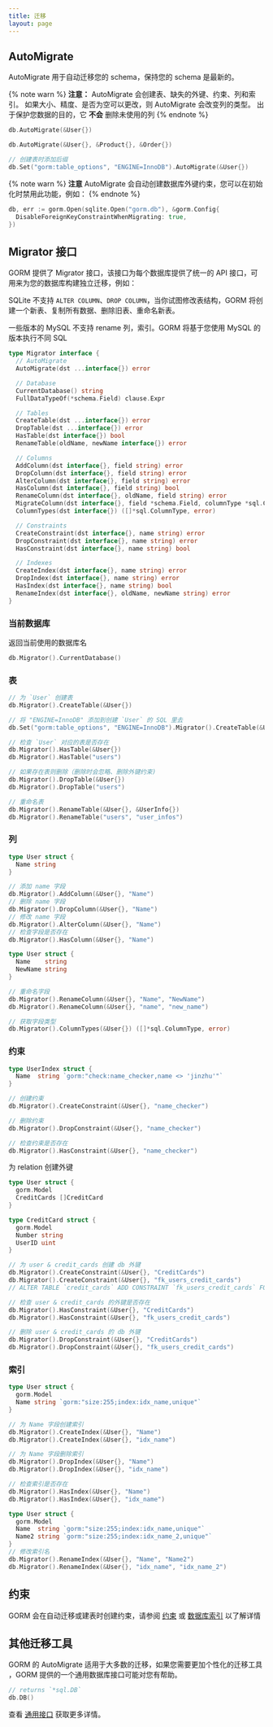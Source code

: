 ```yaml
---
title: 迁移
layout: page
---
```


## AutoMigrate

AutoMigrate 用于自动迁移您的 schema，保持您的 schema 是最新的。

{% note warn %}
**注意：** AutoMigrate 会创建表、缺失的外键、约束、列和索引。 如果大小、精度、是否为空可以更改，则 AutoMigrate 会改变列的类型。 出于保护您数据的目的，它 **不会** 删除未使用的列
{% endnote %}

```go
db.AutoMigrate(&User{})

db.AutoMigrate(&User{}, &Product{}, &Order{})

// 创建表时添加后缀
db.Set("gorm:table_options", "ENGINE=InnoDB").AutoMigrate(&User{})
```

{% note warn %}
**注意** AutoMigrate 会自动创建数据库外键约束，您可以在初始化时禁用此功能，例如：
{% endnote %}

```go
db, err := gorm.Open(sqlite.Open("gorm.db"), &gorm.Config{
  DisableForeignKeyConstraintWhenMigrating: true,
})
```

## Migrator 接口

GORM 提供了 Migrator 接口，该接口为每个数据库提供了统一的 API 接口，可用来为您的数据库构建独立迁移，例如：

SQLite 不支持 `ALTER COLUMN`、`DROP COLUMN`，当你试图修改表结构，GORM 将创建一个新表、复制所有数据、删除旧表、重命名新表。

一些版本的 MySQL 不支持 rename 列，索引。GORM 将基于您使用 MySQL 的版本执行不同 SQL

```go
type Migrator interface {
  // AutoMigrate
  AutoMigrate(dst ...interface{}) error

  // Database
  CurrentDatabase() string
  FullDataTypeOf(*schema.Field) clause.Expr

  // Tables
  CreateTable(dst ...interface{}) error
  DropTable(dst ...interface{}) error
  HasTable(dst interface{}) bool
  RenameTable(oldName, newName interface{}) error

  // Columns
  AddColumn(dst interface{}, field string) error
  DropColumn(dst interface{}, field string) error
  AlterColumn(dst interface{}, field string) error
  HasColumn(dst interface{}, field string) bool
  RenameColumn(dst interface{}, oldName, field string) error
  MigrateColumn(dst interface{}, field *schema.Field, columnType *sql.ColumnType) error
  ColumnTypes(dst interface{}) ([]*sql.ColumnType, error)

  // Constraints
  CreateConstraint(dst interface{}, name string) error
  DropConstraint(dst interface{}, name string) error
  HasConstraint(dst interface{}, name string) bool

  // Indexes
  CreateIndex(dst interface{}, name string) error
  DropIndex(dst interface{}, name string) error
  HasIndex(dst interface{}, name string) bool
  RenameIndex(dst interface{}, oldName, newName string) error
}
```

### 当前数据库

返回当前使用的数据库名

```go
db.Migrator().CurrentDatabase()
```

### 表

```go
// 为 `User` 创建表
db.Migrator().CreateTable(&User{})

// 将 "ENGINE=InnoDB" 添加到创建 `User` 的 SQL 里去
db.Set("gorm:table_options", "ENGINE=InnoDB").Migrator().CreateTable(&User{})

// 检查 `User` 对应的表是否存在
db.Migrator().HasTable(&User{})
db.Migrator().HasTable("users")

// 如果存在表则删除（删除时会忽略、删除外键约束)
db.Migrator().DropTable(&User{})
db.Migrator().DropTable("users")

// 重命名表
db.Migrator().RenameTable(&User{}, &UserInfo{})
db.Migrator().RenameTable("users", "user_infos")
```

### 列

```go
type User struct {
  Name string
}

// 添加 name 字段
db.Migrator().AddColumn(&User{}, "Name")
// 删除 name 字段
db.Migrator().DropColumn(&User{}, "Name")
// 修改 name 字段
db.Migrator().AlterColumn(&User{}, "Name")
// 检查字段是否存在
db.Migrator().HasColumn(&User{}, "Name")

type User struct {
  Name    string
  NewName string
}

// 重命名字段
db.Migrator().RenameColumn(&User{}, "Name", "NewName")
db.Migrator().RenameColumn(&User{}, "name", "new_name")

// 获取字段类型
db.Migrator().ColumnTypes(&User{}) ([]*sql.ColumnType, error)
```

### 约束

```go
type UserIndex struct {
  Name  string `gorm:"check:name_checker,name <> 'jinzhu'"`
}

// 创建约束
db.Migrator().CreateConstraint(&User{}, "name_checker")

// 删除约束
db.Migrator().DropConstraint(&User{}, "name_checker")

// 检查约束是否存在
db.Migrator().HasConstraint(&User{}, "name_checker")
```

为 relation 创建外键

```go
type User struct {
  gorm.Model
  CreditCards []CreditCard
}

type CreditCard struct {
  gorm.Model
  Number string
  UserID uint
}

// 为 user & credit_cards 创建 db 外键
db.Migrator().CreateConstraint(&User{}, "CreditCards")
db.Migrator().CreateConstraint(&User{}, "fk_users_credit_cards")
// ALTER TABLE `credit_cards` ADD CONSTRAINT `fk_users_credit_cards` FOREIGN KEY (`user_id`) REFERENCES `users`(`id`)

// 检查 user & credit_cards 的外键是否存在
db.Migrator().HasConstraint(&User{}, "CreditCards")
db.Migrator().HasConstraint(&User{}, "fk_users_credit_cards")

// 删除 user & credit_cards 的 db 外键
db.Migrator().DropConstraint(&User{}, "CreditCards")
db.Migrator().DropConstraint(&User{}, "fk_users_credit_cards")
```

### 索引

```go
type User struct {
  gorm.Model
  Name string `gorm:"size:255;index:idx_name,unique"`
}

// 为 Name 字段创建索引
db.Migrator().CreateIndex(&User{}, "Name")
db.Migrator().CreateIndex(&User{}, "idx_name")

// 为 Name 字段删除索引
db.Migrator().DropIndex(&User{}, "Name")
db.Migrator().DropIndex(&User{}, "idx_name")

// 检查索引是否存在
db.Migrator().HasIndex(&User{}, "Name")
db.Migrator().HasIndex(&User{}, "idx_name")

type User struct {
  gorm.Model
  Name  string `gorm:"size:255;index:idx_name,unique"`
  Name2 string `gorm:"size:255;index:idx_name_2,unique"`
}
// 修改索引名
db.Migrator().RenameIndex(&User{}, "Name", "Name2")
db.Migrator().RenameIndex(&User{}, "idx_name", "idx_name_2")
```

## 约束

GORM 会在自动迁移或建表时创建约束，请参阅 [约束](constraints.html) 或 [数据库索引](indexes.html) 以了解详情

## 其他迁移工具

GORM 的 AutoMigrate 适用于大多数的迁移，如果您需要更加个性化的迁移工具 ，GORM 提供的一个通用数据库接口可能对您有帮助。

```go
// returns `*sql.DB`
db.DB()
```

查看 [通用接口](generic_interface.html) 获取更多详情。
